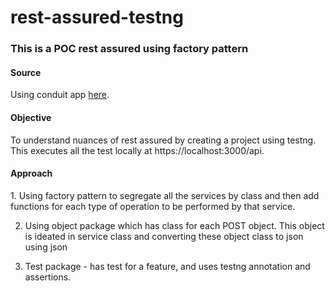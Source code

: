 # rest-assured-testng
<h3>This is a POC rest assured using factory pattern</h3>

<h4>Source</h4>

Using conduit app [here](https://github.com/cypress-io/cypress-example-conduit-app).

<h4>Objective</h4>
To understand nuances of rest assured by creating a project using testng. This
executes all the test locally at https://localhost:3000/api.

<h4>Approach</h4>
1. Using factory pattern to segregate all the services by class and then add functions for each
type of operation to be performed by that service.

2. Using object package which has class for each POST object. This object is ideated in service class
and converting these object class to json using json

3. Test package - has test for a feature, and uses testng annotation and assertions.